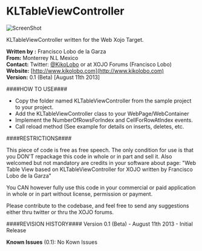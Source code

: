KLTableViewController
======================

![ScreenShot](http://http://oi41.tinypic.com/23sw4g9.jpg)  

KLTableViewController written for the Web Xojo Target.


**Written by :** Francisco Lobo de la Garza  
**From:** Monterrey N.L Mexico  
**Contact:** Twitter: [@KikoLobo](http://twitter.com/KikoLobo) or at XOJO Forums (Francisco Lobo)  
**Website:** [http://www.kikolobo.com](http://www.kikolobo.com)  
**Version:** 0.1 (Beta) [August 11th 2013]  



  
####HOW TO USE####
  - Copy the folder named KLTableViewController from the sample project to your project.
  - Add the KLTableViewController class to your WebPage/WebContainer
  - Implement the NumberOfRowsForIndex and CellForRowAtIndex events.
  - Call reload method (See example for details on inserts, deletes, etc.

####RESTRICTIONS####

  This piece of code is free as free speech. The only condition for use is that you DON'T repackage this code in whole or in part and sell it. 
  Also welcomed but not mandatory are credits in your software about page: 
     "Web Table View based on KLTableViewController for XOJO written by Francisco Lobo de la Garza"

  You CAN however fully use this code in your commercial or paid application in whole or in part without license, permission or payment.

  Please contribute to the codebase, and feel free to send any suggestions either thru twitter or thru the XOJO forums.
  

####REVISION HISTORY####
  Version 0.1 (Beta)  -  August 11th 2013
    - Initial Release
   
   **Known Issues** (0.1): No Kown Issues
